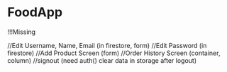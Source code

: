 # FoodApp

!!!Missing

//Edit Username, Name, Email (in firestore, form)
//Edit Password (in firestore)
//Add Product Screen (form)
//Order History Screen (container, column)
//signout (need auth() clear data in storage after logout)
